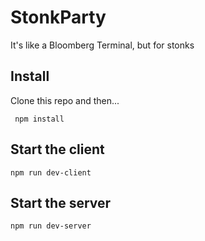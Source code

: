 # StonkParty

 It's like a Bloomberg Terminal, but for stonks

## Install

Clone this repo and then...


```
 npm install
```

## Start the client

```
npm run dev-client
```

## Start the server

```
npm run dev-server
```
